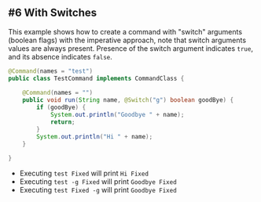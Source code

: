 ## #6 With Switches

This example shows how to create a command with "switch" arguments
(boolean flags) with the imperative approach, note that switch arguments
values are always present. Presence of the switch argument indicates `true`,
and its absence indicates `false`.

<!--@formatter:off-->
```java
@Command(names = "test")
public class TestCommand implements CommandClass {
    
    @Command(names = "")
    public void run(String name, @Switch("g") boolean goodBye) {
        if (goodBye) {
            System.out.println("Goodbye " + name);
            return;
        }
        System.out.println("Hi " + name);
    }
    
}
```
<!--@formatter:on-->

- Executing `test Fixed` will print `Hi Fixed`
- Executing `test -g Fixed` will print `Goodbye Fixed`
- Executing `test Fixed -g` will print `Goodbye Fixed`